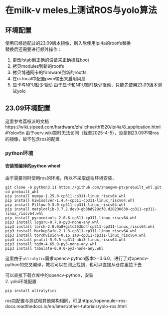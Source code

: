 # 在milk-v meles上测试ROS与yolo算法
## 环境配置
使用已经适配过的23.09版本镜像，刷入后使用lpi4a的rootfs替换  
替换后还需要进行额外操作：
1. 更改fstab到正确的设备来正确挂载boot
2. 拷贝modules到新的rootfs
3. 拷贝博通网卡的firmware到新的rootfs
4. 在rc.local中配置pwm输出来启用风扇
5. 显卡与NPU缺少驱动
由于显卡和NPU暂时缺少驱动，只能先使用23.09版本测试yolo
## 23.09环境配置
这里参考荔枝派的文档https://wiki.sipeed.com/hardware/zh/lichee/th1520/lpi4a/8_application.html#Yolov5n
由于oerv.wiki暂时无法访问（截至2025-4-5），没拿到23.09不带ros的镜像，故不包含ros的配置
### python环境
#### 安装预编译的python wheel
由于需要同时使用ros的环境，所以不采取虚拟环境安装，
```shell
git clone -b python3.11 https://github.com/zhangwm-pt/prebuilt_whl.git
cd prebuilt_whl
pip install numpy-1.25.0-cp311-cp311-linux_riscv64.whl
pip install kiwisolver-1.4.4-cp311-cp311-linux_riscv64.whl
pip install Pillow-9.5.0-cp311-cp311-linux_riscv64.whl
pip install matplotlib-3.7.2.dev0+gb3bd929cf0.d20230630-cp311-cp311-linux_riscv64.whl
pip install pycocotools-2.0.6-cp311-cp311-linux_riscv64.whl
pip3 install loguru-0.7.0-py3-none-any.whl
pip3 install torch-2.0.0a0+gitc263bd4-cp311-cp311-linux_riscv64.whl
pip3 install MarkupSafe-2.1.3-cp311-cp311-linux_riscv64.whl
pip3 install torchvision-0.15.1a0-cp311-cp311-linux_riscv64.whl
pip3 install psutil-5.9.5-cp311-abi3-linux_riscv64.whl
pip3 install tqdm-4.65.0-py3-none-any.whl
pip3 install tabulate-0.9.0-py3-none-any.whl
```
这里由于`ultralytic`需求opencv-python版本>=3.6.0，进行了对opencv-python的交叉编译，教程可以在网上找到，也可以直接从仓库里拉下去

可以直接下载仓库中的opencv-python，安装  
2. yolo环境配置
```shell
pip install ultralytics
```

ros包配置与测试和其他架构相同，可见https://openeuler-ros-docs.readthedocs.io/en/latest/other-tutorials/yolo-ros.html

